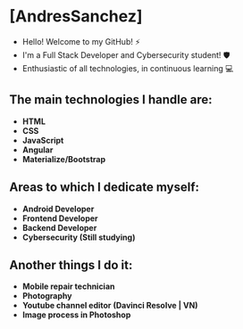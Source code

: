 # [AndresSanchez]

* Hello! Welcome to my GitHub! ⚡
* I'm a Full Stack Developer and Cybersecurity student! 🛡️
* Enthusiastic of all technologies, in continuous learning 💻

## The main technologies I handle are:

* **HTML** 
* **CSS**
* **JavaScript**
* **Angular**
* **Materialize/Bootstrap**

## Areas to which I dedicate myself:
* **Android Developer**
* **Frontend Developer**
* **Backend Developer**
* **Cybersecurity (Still studying)**

## Another things I do it:

* **Mobile repair technician**
* **Photography**
* **Youtube channel editor (Davinci Resolve | VN)**
* **Image process in Photoshop**

<!--
**snchezz/snchezz** is a ✨ _special_ ✨ repository because its `README.md` (this file) appears on your GitHub profile.

Here are some ideas to get you started:

- 🔭 I’m currently working on ...
- 🌱 I’m currently learning ...
- 👯 I’m looking to collaborate on ...
- 🤔 I’m looking for help with ...
- 💬 Ask me about ...
- 📫 How to reach me: ...
- 😄 Pronouns: ...
- ⚡ Fun fact: ...
-->

